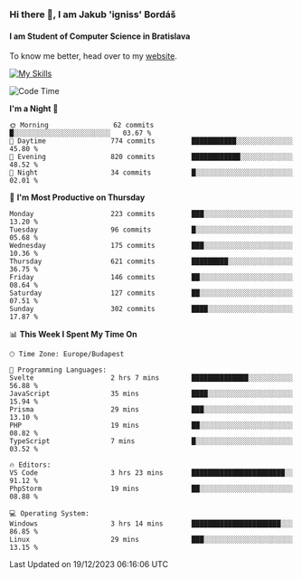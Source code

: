 ### Hi there 👋, I am Jakub 'igniss' Bordáš

#### I am Student of Computer Science in Bratislava
To know me better, head over to my [website](https://bordas.sk).

[![My Skills](https://skillicons.dev/icons?i=js,html,css,figma,svelte,java,kotlin,python,postgresql,typescript,nest,nodejs)](https://bordas.sk)


<!--START_SECTION:waka-->
![Code Time](http://img.shields.io/badge/Code%20Time-1%2C314%20hrs%2034%20mins-blue)

**I'm a Night 🦉** 

```text
🌞 Morning                62 commits          █░░░░░░░░░░░░░░░░░░░░░░░░   03.67 % 
🌆 Daytime                774 commits         ███████████░░░░░░░░░░░░░░   45.80 % 
🌃 Evening                820 commits         ████████████░░░░░░░░░░░░░   48.52 % 
🌙 Night                  34 commits          █░░░░░░░░░░░░░░░░░░░░░░░░   02.01 % 
```
📅 **I'm Most Productive on Thursday** 

```text
Monday                   223 commits         ███░░░░░░░░░░░░░░░░░░░░░░   13.20 % 
Tuesday                  96 commits          █░░░░░░░░░░░░░░░░░░░░░░░░   05.68 % 
Wednesday                175 commits         ███░░░░░░░░░░░░░░░░░░░░░░   10.36 % 
Thursday                 621 commits         █████████░░░░░░░░░░░░░░░░   36.75 % 
Friday                   146 commits         ██░░░░░░░░░░░░░░░░░░░░░░░   08.64 % 
Saturday                 127 commits         ██░░░░░░░░░░░░░░░░░░░░░░░   07.51 % 
Sunday                   302 commits         ████░░░░░░░░░░░░░░░░░░░░░   17.87 % 
```


📊 **This Week I Spent My Time On** 

```text
🕑︎ Time Zone: Europe/Budapest

💬 Programming Languages: 
Svelte                   2 hrs 7 mins        ██████████████░░░░░░░░░░░   56.88 % 
JavaScript               35 mins             ████░░░░░░░░░░░░░░░░░░░░░   15.94 % 
Prisma                   29 mins             ███░░░░░░░░░░░░░░░░░░░░░░   13.10 % 
PHP                      19 mins             ██░░░░░░░░░░░░░░░░░░░░░░░   08.82 % 
TypeScript               7 mins              █░░░░░░░░░░░░░░░░░░░░░░░░   03.52 % 

🔥 Editors: 
VS Code                  3 hrs 23 mins       ███████████████████████░░   91.12 % 
PhpStorm                 19 mins             ██░░░░░░░░░░░░░░░░░░░░░░░   08.88 % 

💻 Operating System: 
Windows                  3 hrs 14 mins       ██████████████████████░░░   86.85 % 
Linux                    29 mins             ███░░░░░░░░░░░░░░░░░░░░░░   13.15 % 
```


 Last Updated on 19/12/2023 06:16:06 UTC
<!--END_SECTION:waka-->
